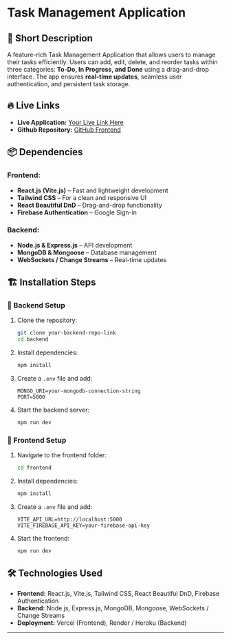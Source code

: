 # Task Management Application

## 📌 Short Description
A feature-rich Task Management Application that allows users to manage their tasks efficiently. Users can add, edit, delete, and reorder tasks within three categories: **To-Do, In Progress, and Done** using a drag-and-drop interface. The app ensures **real-time updates**, seamless user authentication, and persistent task storage.

## 🔥 Live Links
- **Live Application:** [Your Live Link Here](https://task-manager-5fc26.web.app/)
- **Github Repository:** [GitHub Frontend](https://github.com/Apur0y/task-manager)


## 📦 Dependencies
### Frontend:
- **React.js (Vite.js)** – Fast and lightweight development
- **Tailwind CSS** – For a clean and responsive UI
- **React Beautiful DnD** – Drag-and-drop functionality
- **Firebase Authentication** – Google Sign-in

### Backend:
- **Node.js & Express.js** – API development
- **MongoDB & Mongoose** – Database management
- **WebSockets / Change Streams** – Real-time updates

## 🏗️ Installation Steps

### 🔹 Backend Setup
1. Clone the repository:
   ```sh
   git clone your-backend-repo-link
   cd backend
   ```
2. Install dependencies:
   ```sh
   npm install
   ```
3. Create a `.env` file and add:
   ```env
   MONGO_URI=your-mongodb-connection-string
   PORT=5000
   
   ```
4. Start the backend server:
   ```sh
   npm run dev
   ```

### 🔹 Frontend Setup
1. Navigate to the frontend folder:
   ```sh
   cd frontend
   ```
2. Install dependencies:
   ```sh
   npm install
   ```
3. Create a `.env` file and add:
   ```env
   VITE_API_URL=http://localhost:5000
   VITE_FIREBASE_API_KEY=your-firebase-api-key
   ```
4. Start the frontend:
   ```sh
   npm run dev
   ```

## 🛠️ Technologies Used
- **Frontend:** React.js, Vite.js, Tailwind CSS, React Beautiful DnD, Firebase Authentication
- **Backend:** Node.js, Express.js, MongoDB, Mongoose, WebSockets / Change Streams
- **Deployment:** Vercel (Frontend), Render / Heroku (Backend)

---



